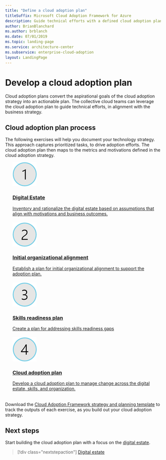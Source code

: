 ```yaml
---
title: "Define a cloud adoption plan"
titleSuffix: Microsoft Cloud Adoption Framework for Azure
description: Guide technical efforts with a defined cloud adoption plan
author: BrianBlanchard
ms.author: brblanch
ms.date: 07/01/2019
ms.topic: landing-page
ms.service: architecture-center
ms.subservice: enterprise-cloud-adoption
layout: LandingPage
---
```


<!-- markdownlint-disable MD026 -->

# Develop a cloud adoption plan

Cloud adoption plans convert the aspirational goals of the cloud adoption strategy into an actionable plan. The collective cloud teams can leverage the cloud adoption plan to guide technical efforts, in alignment with the business strategy.

## Cloud adoption plan process

The following exercises will help you document your technology strategy. This approach captures prioritized tasks, to drive adoption efforts. The cloud adoption plan then maps to the metrics and motivations defined in the cloud adoption strategy.

<!-- markdownlint-disable MD033 -->

<ul class="panelContent cardsF">
    <li style="display: flex; flex-direction: column;">
        <a href="../digital-estate/rationalize.md">
            <div class="cardSize">
                <div class="cardPadding" style="padding-bottom:10px;">
                    <div class="card" style="padding-bottom:10px;">
                        <div class="cardImageOuter">
                            <div class="cardImage">
                                <img alt="" src="../_images/icons/1.png" data-linktype="external">
                            </div>
                        </div>
                        <div class="cardText" style="padding-left:0px;">
                            <h3>Digital Estate</h3>
                            Inventory and rationalize the digital estate based on assumptions that align with motivations and business outcomes.
                        </div>
                    </div>
                </div>
            </div>
        </a>
    </li>
    <li style="display: flex; flex-direction: column;">
        <a href="./initial-org-alignment.md">
            <div class="cardSize">
                <div class="cardPadding" style="padding-bottom:10px;">
                    <div class="card" style="padding-bottom:10px;">
                        <div class="cardImageOuter">
                            <div class="cardImage">
                                <img alt="" src="../_images/icons/2.png" data-linktype="external">
                            </div>
                        </div>
                        <div class="cardText" style="padding-left:0px;">
                            <h3>Initial organizational alignment</h3>
                            Establish a plan for initial organizational alignment to support the adoption plan.
                        </div>
                    </div>
                </div>
            </div>
        </a>
    </li>
    <li style="display: flex; flex-direction: column;">
        <a href="./adapt-roles-skills-processes.md">
            <div class="cardSize">
                <div class="cardPadding" style="padding-bottom:10px;">
                    <div class="card" style="padding-bottom:10px;">
                        <div class="cardImageOuter">
                            <div class="cardImage">
                                <img alt="" src="../_images/icons/3.png" data-linktype="external">
                            </div>
                        </div>
                        <div class="cardText" style="padding-left:0px;">
                            <h3>Skills readiness plan</h3>
                            Create a plan for addressing skills readiness gaps
                        </div>
                    </div>
                </div>
            </div>
        </a>
    </li>
    <li style="display: flex; flex-direction: column;">
        <a href="./plan-intro.md">
            <div class="cardSize">
                <div class="cardPadding" style="padding-bottom:10px;">
                    <div class="card" style="padding-bottom:10px;">
                        <div class="cardImageOuter">
                            <div class="cardImage">
                                <img alt="" src="../_images/icons/4.png" data-linktype="external">
                            </div>
                        </div>
                        <div class="cardText" style="padding-left:0px;">
                            <h3>Cloud adoption plan</h3>
                            Develop a cloud adoption plan to manage change across the digital estate, skills, and organization.
                        </div>
                    </div>
                </div>
            </div>
        </a>
    </li>
</ul>

Download the [Cloud Adoption Framework strategy and planning template](https://archcenter.blob.core.windows.net/cdn/fusion/readiness/Microsoft-Cloud-Adoption-Framework-Strategy-and-Plan-Template.docx) to track the outputs of each exercise, as you build out your cloud adoption strategy.

## Next steps

Start building the cloud adoption plan with a focus on the [digital estate](../digital-estate/index.md).

> [!div class="nextstepaction"]
> [Digital estate](../digital-estate/index.md)
